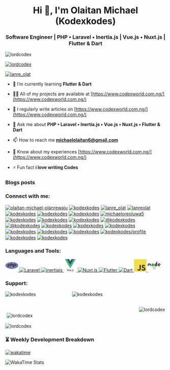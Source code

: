 <h1 align="center">Hi 👋, I'm Olaitan Michael (Kodexkodes)</h1>
<h3 align="center">Software Engineer | PHP • Laravel • Inertia.js | Vue.js • Nuxt.js | Flutter & Dart</h3>

<p align="left"> <img src="https://komarev.com/ghpvc/?username=lordcodex&label=Profile%20views&color=0e75b6&style=flat" alt="lordcodex" /> </p>

<p align="left"> <a href="https://github.com/ryo-ma/github-profile-trophy"><img src="https://github-profile-trophy.vercel.app/?username=lordcodex" alt="lordcodex" /></a> </p>

<p align="left"> <a href="https://twitter.com/lanre_olat" target="blank"><img src="https://img.shields.io/twitter/follow/lanre_olat?logo=twitter&style=for-the-badge" alt="lanre_olat" /></a> </p>

- 🌱 I’m currently learning **Flutter & Dart**

- 👨‍💻 All of my projects are available at [https://www.codexworld.com.ng/](https://www.codexworld.com.ng/)

- 📝 I regularly write articles on [https://www.codexworld.com.ng/](https://www.codexworld.com.ng/)

- 💬 Ask me about **PHP • Laravel • Inertia.js • Vue.js • Nuxt.js • Flutter & Dart**

- 📫 How to reach me **michaelolaitan6@gmail.com**

- 📄 Know about my experiences [https://www.codexworld.com.ng/](https://www.codexworld.com.ng/)

- ⚡ Fun fact **i love writing Codes**

### Blogs posts
<!-- BLOG-POST-LIST:START -->
<!-- BLOG-POST-LIST:END -->

<h3 align="left">Connect with me:</h3>
<p align="left">
<a href="https://codepen.io/olaitan-michael-olanrewaju" target="blank"><img align="center" src="https://raw.githubusercontent.com/rahuldkjain/github-profile-readme-generator/master/src/images/icons/Social/codepen.svg" alt="olaitan-michael-olanrewaju" height="30" width="40" /></a>
<a href="https://dev.to/kodexkodes" target="blank"><img align="center" src="https://raw.githubusercontent.com/rahuldkjain/github-profile-readme-generator/master/src/images/icons/Social/devto.svg" alt="kodexkodes" height="30" width="40" /></a>
<a href="https://twitter.com/lanre_olat" target="blank"><img align="center" src="https://raw.githubusercontent.com/rahuldkjain/github-profile-readme-generator/master/src/images/icons/Social/twitter.svg" alt="lanre_olat" height="30" width="40" /></a>
<a href="https://linkedin.com/in/lanreolat" target="blank"><img align="center" src="https://raw.githubusercontent.com/rahuldkjain/github-profile-readme-generator/master/src/images/icons/Social/linked-in-alt.svg" alt="lanreolat" height="30" width="40" /></a>
<a href="https://stackoverflow.com/users/kodexkodes" target="blank"><img align="center" src="https://raw.githubusercontent.com/rahuldkjain/github-profile-readme-generator/master/src/images/icons/Social/stack-overflow.svg" alt="kodexkodes" height="30" width="40" /></a>
<a href="https://codesandbox.com/kodexkodes" target="blank"><img align="center" src="https://raw.githubusercontent.com/rahuldkjain/github-profile-readme-generator/master/src/images/icons/Social/codesandbox.svg" alt="kodexkodes" height="30" width="40" /></a>
<a href="https://kaggle.com/kodexkodes" target="blank"><img align="center" src="https://raw.githubusercontent.com/rahuldkjain/github-profile-readme-generator/master/src/images/icons/Social/kaggle.svg" alt="kodexkodes" height="30" width="40" /></a>
<a href="https://fb.com/michaeloreoluwa5" target="blank"><img align="center" src="https://raw.githubusercontent.com/rahuldkjain/github-profile-readme-generator/master/src/images/icons/Social/facebook.svg" alt="michaeloreoluwa5" height="30" width="40" /></a>
<a href="https://instagram.com/kodexkodes" target="blank"><img align="center" src="https://raw.githubusercontent.com/rahuldkjain/github-profile-readme-generator/master/src/images/icons/Social/instagram.svg" alt="kodexkodes" height="30" width="40" /></a>
<a href="https://dribbble.com/kodexkodes" target="blank"><img align="center" src="https://raw.githubusercontent.com/rahuldkjain/github-profile-readme-generator/master/src/images/icons/Social/dribbble.svg" alt="kodexkodes" height="30" width="40" /></a>
<a href="https://www.behance.net/kodexkodes" target="blank"><img align="center" src="https://raw.githubusercontent.com/rahuldkjain/github-profile-readme-generator/master/src/images/icons/Social/behance.svg" alt="kodexkodes" height="30" width="40" /></a>
<a href="https://hashnode.com/@kodexkodes" target="blank"><img align="center" src="https://raw.githubusercontent.com/rahuldkjain/github-profile-readme-generator/master/src/images/icons/Social/hashnode.svg" alt="@kodexkodes" height="30" width="40" /></a>
<a href="https://medium.com/@kodexkodes" target="blank"><img align="center" src="https://raw.githubusercontent.com/rahuldkjain/github-profile-readme-generator/master/src/images/icons/Social/medium.svg" alt="@kodexkodes" height="30" width="40" /></a>
<a href="https://www.youtube.com/c/kodexkodes" target="blank"><img align="center" src="https://raw.githubusercontent.com/rahuldkjain/github-profile-readme-generator/master/src/images/icons/Social/youtube.svg" alt="kodexkodes" height="30" width="40" /></a>
<a href="https://www.codechef.com/users/kodexkodes" target="blank"><img align="center" src="https://cdn.jsdelivr.net/npm/simple-icons@3.1.0/icons/codechef.svg" alt="kodexkodes" height="30" width="40" /></a>
<a href="https://www.hackerrank.com/kodexkodes" target="blank"><img align="center" src="https://raw.githubusercontent.com/rahuldkjain/github-profile-readme-generator/master/src/images/icons/Social/hackerrank.svg" alt="kodexkodes" height="30" width="40" /></a>
<a href="https://codeforces.com/profile/kodexkodes" target="blank"><img align="center" src="https://raw.githubusercontent.com/rahuldkjain/github-profile-readme-generator/master/src/images/icons/Social/codeforces.svg" alt="kodexkodes" height="30" width="40" /></a>
<a href="https://www.leetcode.com/kodexkodes" target="blank"><img align="center" src="https://raw.githubusercontent.com/rahuldkjain/github-profile-readme-generator/master/src/images/icons/Social/leet-code.svg" alt="kodexkodes" height="30" width="40" /></a>
<a href="https://www.hackerearth.com/kodexkodes" target="blank"><img align="center" src="https://raw.githubusercontent.com/rahuldkjain/github-profile-readme-generator/master/src/images/icons/Social/hackerearth.svg" alt="kodexkodes" height="30" width="40" /></a>
<a href="https://auth.geeksforgeeks.org/user/kodexkodes/profile" target="blank"><img align="center" src="https://raw.githubusercontent.com/rahuldkjain/github-profile-readme-generator/master/src/images/icons/Social/geeks-for-geeks.svg" alt="kodexkodes/profile" height="30" width="40" /></a>
<a href="https://www.topcoder.com/members/kodexkodes" target="blank"><img align="center" src="https://raw.githubusercontent.com/rahuldkjain/github-profile-readme-generator/master/src/images/icons/Social/topcoder.svg" alt="kodexkodes" height="30" width="40" /></a>
<a href="https://discord.gg/kodexkodes" target="blank"><img align="center" src="https://raw.githubusercontent.com/rahuldkjain/github-profile-readme-generator/master/src/images/icons/Social/discord.svg" alt="kodexkodes" height="30" width="40" /></a>
</p>

<h3 align="left">Languages and Tools:</h3>
<p align="left"> <!-- PHP --> <a href="https://www.php.net" target="_blank" rel="noreferrer"> <img src="https://raw.githubusercontent.com/devicons/devicon/master/icons/php/php-original.svg" alt="PHP" width="40" height="40"/> </a> <!-- Laravel --> <a href="https://laravel.com/" target="_blank" rel="noreferrer"> <img src="https://upload.wikimedia.org/wikipedia/commons/thumb/3/36/Logo.min.svg/2560px-Logo.min.svg.png" alt="Laravel" width="40" height="40"/> </a> <!-- Inertiajs --> <a href="https://inertiajs.com/" target="_blank" rel="noreferrer"> <img src="https://i.ibb.co/Vpzkfdrz/svgviewer-png-output.png" alt="inertiajs" width="40" height="40"/> </a> <!-- Vue.js --> <a href="https://vuejs.org/" target="_blank" rel="noreferrer"> <img src="https://raw.githubusercontent.com/devicons/devicon/master/icons/vuejs/vuejs-original-wordmark.svg" alt="Vue.js" width="40" height="40"/> </a> <!-- Nuxt.js --> <a href="https://nuxtjs.org/" target="_blank" rel="noreferrer"> <img src="https://www.vectorlogo.zone/logos/nuxtjs/nuxtjs-icon.svg" alt="Nuxt.js" width="40" height="40"/> </a> <!-- Flutter --> <a href="https://flutter.dev" target="_blank" rel="noreferrer"> <img src="https://www.vectorlogo.zone/logos/flutterio/flutterio-icon.svg" alt="Flutter" width="40" height="40"/> </a> <!-- Dart --> <a href="https://dart.dev" target="_blank" rel="noreferrer"> <img src="https://www.vectorlogo.zone/logos/dartlang/dartlang-icon.svg" alt="Dart" width="40" height="40"/> </a> <!-- JavaScript --> <a href="https://developer.mozilla.org/en-US/docs/Web/JavaScript" target="_blank" rel="noreferrer"> <img src="https://raw.githubusercontent.com/devicons/devicon/master/icons/javascript/javascript-original.svg" alt="JavaScript" width="40" height="40"/> </a> <!-- Node.js --> <a href="https://nodejs.org/" target="_blank" rel="noreferrer"> <img src="https://raw.githubusercontent.com/devicons/devicon/master/icons/nodejs/nodejs-original-wordmark.svg" alt="Node.js" width="40" height="40"/> </a> </p>

<h3 align="left">Support:</h3>
<p><a href="https://www.buymeacoffee.com/kodexkodes"> <img align="left" src="https://cdn.buymeacoffee.com/buttons/v2/default-yellow.png" height="50" width="210" alt="kodexkodes" /></a><a href="https://ko-fi.com/kodexkodes"> <img align="left" src="https://cdn.ko-fi.com/cdn/kofi3.png?v=3" height="50" width="210" alt="kodexkodes" /></a></p><br><br>

<p><img align="left" src="https://github-readme-stats.vercel.app/api/top-langs?username=lordcodex&show_icons=true&locale=en&layout=compact" alt="lordcodex" /></p>

<p>&nbsp;<img align="center" src="https://github-readme-stats.vercel.app/api?username=lordcodex&show_icons=true&locale=en" alt="lordcodex" /></p>

<p><img align="center" src="https://github-readme-streak-stats.herokuapp.com/?user=lordcodex&" alt="lordcodex" /></p>

### ⏳ Weekly Development Breakdown

[![wakatime](https://wakatime.com/badge/user/b2c28186-5d75-4c14-bf5e-7d645ca96368.svg)](https://wakatime.com/@b2c28186-5d75-4c14-bf5e-7d645ca96368)

![WakaTime Stats](https://github-readme-stats.vercel.app/api/wakatime?username=@lordcodex&layout=compact&theme=tokyonight)

